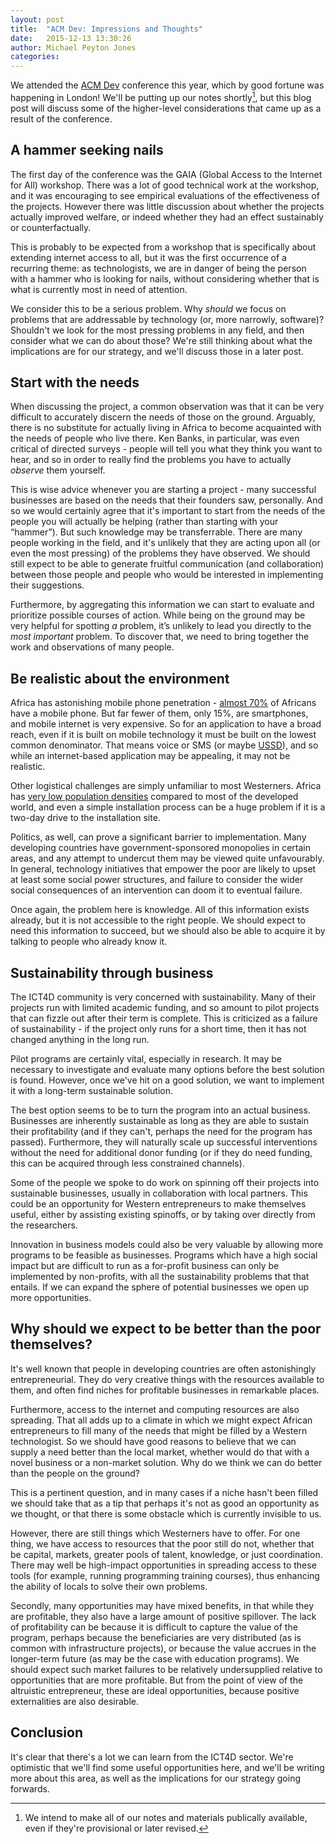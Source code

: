 ```yaml
---
layout: post
title:  "ACM Dev: Impressions and Thoughts"
date:   2015-12-13 13:30:26
author: Michael Peyton Jones
categories:
---
```


We attended the [ACM Dev](http://acmdev.org/) conference this year, which by
good fortune was happening in London! We'll be putting up our notes
shortly[^public], but this blog post will discuss some of the higher-level
considerations that came up as a result of the conference.
<!--more-->

## A hammer seeking nails

The first day of the conference was the GAIA (Global Access to the Internet for
All) workshop. There was a lot of good technical work at the workshop, and it
was encouraging to see empirical evaluations of the effectiveness of the
projects. However there was little discussion about whether the projects actually
improved welfare, or indeed whether they had an effect sustainably or
counterfactually.

This is probably to be expected from a workshop that is specifically about
extending internet access to all, but it was the first occurrence of a recurring
theme: as technologists, we are in danger of being the person with a hammer who
is looking for nails, without considering whether that is what is
currently most in need of attention.

We consider this to be a serious problem. Why *should* we focus on problems
that are addressable by technology (or, more narrowly, software)? Shouldn't we
look for the most pressing problems in any field, and then consider what we can
do about those? We're still thinking about what the implications are for our
strategy, and we'll discuss those in a later post.

## Start with the needs

When discussing the project, a common observation was that it can be very
difficult to accurately discern the needs of those on the ground. Arguably,
there is no substitute for actually living in Africa to become acquainted with
the needs of people who live there. Ken Banks, in particular, was even critical
of directed surveys - people will tell you what they think you want to hear,
and so in order to really find the problems you have to actually *observe* them
yourself.

This is wise advice whenever you are starting a project - many successful
businesses are based on the needs that their founders saw, personally. And so
we would certainly agree that it's important to start from the needs of the
people you will actually be helping (rather than starting with your “hammer”).
But such knowledge may be transferrable. There are many people working in the
field, and it's unlikely that they are acting upon all (or even the most
pressing) of the problems they have observed. We should still expect to be able
to generate fruitful communication (and collaboration) between those people and
people who would be interested in implementing their suggestions.

Furthermore, by aggregating this information we can start to evaluate and
prioritize possible courses of action. While being on the ground may be very
helpful for spotting *a* problem, it’s unlikely to lead you directly to the
*most important* problem. To discover that, we need to bring together the work
and observations of many people.

## Be realistic about the environment

Africa has astonishing mobile phone penetration - [almost
70%](http://www.pewglobal.org/2015/04/15/cell-phones-in-africa-communication-lifeline/)
of Africans have a mobile phone. But far fewer of them, only 15%, are
smartphones, and mobile internet is very expensive. So for an application to
have a broad reach, even if it is built on mobile technology it must be built
on the lowest common denominator. That means voice or SMS (or maybe
[USSD](https://en.wikipedia.org/wiki/Unstructured_Supplementary_Service_Data)),
and so while an internet-based application may be appealing, it may not be
realistic.

Other logistical challenges are simply unfamiliar to most Westerners. Africa
has [very low population
densities](http://opendataforafrica.org/UNWPP2015R/world-population-prospects-the-2015-revision)
compared to most of the developed world, and even a simple installation process
can be a huge problem if it is a two-day drive to the installation site.

Politics, as well, can prove a significant barrier to implementation. Many
developing countries have government-sponsored monopolies in certain areas, and
any attempt to undercut them may be viewed quite unfavourably. In general,
technology initiatives that empower the poor are likely to upset at least some
social power structures, and failure to consider the wider social consequences
of an intervention can doom it to eventual failure.

Once again, the problem here is knowledge. All of this information exists
already, but it is not accessible to the right people. We should expect to need
this information to succeed, but we should also be able to acquire it by
talking to people who already know it.

## Sustainability through business

The ICT4D community is very concerned with sustainability. Many of their
projects run with limited academic funding, and so amount to pilot projects that can
fizzle out after their term is complete. This is criticized as a
failure of sustainability - if the project only runs for a short time, then it
has not changed anything in the long run.

Pilot programs are certainly vital, especially in research. It may be
necessary to investigate and evaluate many options before the best solution is
found. However, once we've hit on a good solution, we want to implement it with
a long-term sustainable solution.

The best option seems to be to turn the program into an actual business.
Businesses are inherently sustainable as long as they are able to sustain their
profitability (and if they can't, perhaps the need for the program has passed).
Furthermore, they will naturally scale up successful interventions without the
need for additional donor funding (or if they do need funding, this can be
acquired through less constrained channels).

Some of the people we spoke to do work on spinning off their projects into
sustainable businesses, usually in collaboration with local partners. This could
be an opportunity for Western entrepreneurs to make themselves useful, either by
assisting existing spinoffs, or by taking over directly from the researchers.

Innovation in business models could also be very valuable by allowing more
programs to be feasible as businesses. Programs which have a high social impact
but are difficult to run as a for-profit business can only be implemented by
non-profits, with all the sustainability problems that that entails. If we can
expand the sphere of potential businesses we open up more opportunities.

## Why should we expect to be better than the poor themselves?

It's well known that people in developing countries are often astonishingly
entrepreneurial. They do very creative things with the resources available to
them, and often find niches for profitable businesses in remarkable places.

Furthermore, access to the internet and computing resources are also spreading.
That all adds up to a climate in which we might expect African entrepreneurs to
fill many of the needs that might be filled by a Western technologist. So we
should have good reasons to believe that we can supply a need better than the
local market, whether would do that with a novel business or a non-market
solution. Why do we think we can do better than the people on the ground?

This is a pertinent question, and in many cases if a niche hasn't been filled we
should take that as a tip that perhaps it's not as good an opportunity as we
thought, or that there is some obstacle which is currently invisible to us.

However, there are still things which Westerners have to offer. For one thing,
we have access to resources that the poor still do not, whether that be
capital, markets, greater pools of talent, knowledge, or just coordination.
There may well be high-impact opportunities in spreading access to these tools
(for example, running programming training courses), thus enhancing the ability
of locals to solve their own problems.

Secondly, many opportunities may have mixed benefits, in that while they are
profitable, they also have a large amount of positive spillover. The lack of
profitability can be because it is difficult to capture the value of the
program, perhaps because the beneficiaries are very distributed (as is common
with infrastructure projects), or because the value accrues in the longer-term
future (as may be the case with education programs). We should expect such
market failures to be relatively undersupplied relative to opportunities that
are more profitable. But from the point of view of the altruistic entrepreneur,
these are ideal opportunities, because positive externalities are also
desirable.

## Conclusion

It's clear that there's a lot we can learn from the ICT4D sector. We're
optimistic that we'll find some useful opportunities here, and we'll be writing
more about this area, as well as the implications for our strategy going forwards.

[^public]: We intend to make all of our notes and materials publically available, even if they're provisional or later revised.
